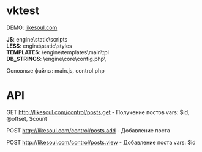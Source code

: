 # vktest
DEMO: <a href="http://likesoul.com">likesoul.com</a>

<b>JS</b>:  engine\static\scripts\
<b>LESS</b>:  engine\static\styles\
<b>TEMPLATES</b>: \engine\templates\main\tpl\
<b>DB_STRINGS</b>: \engine\core\config.php\

Основные файлы: main.js, control.php

# API

GET http://likesoul.com/control/posts.get - Получение постов
vars: $id, @offset, $count

POST http://likesoul.com/control/posts.add - Добавление поста

POST http://likesoul.com/control/posts.view - Добавление поста
vars: $id
